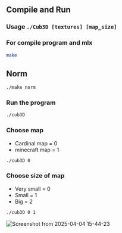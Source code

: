 ## Compile and Run

### Usage `./Cub3D [textures] [map_size]`

### For compile program and mlx
```bash
make
```

## Norm
```bash
./make norm
```

### Run the program
```bash
./cub3D
```

### Choose map
- Cardinal map = 0
- minecraft map = 1
```bash
./cub3D 0
```

### Choose size of map
- Very small = 0
- Small = 1
- Big = 2
```bash
./cub3D 0 1
```
![Screenshot from 2025-04-04 15-44-23](https://github.com/user-attachments/assets/e1336db4-a65d-4bfe-9a1f-e98424d4edba)
